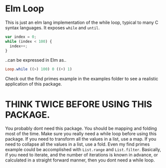 # Elm Loop

This is just an elm lang implementation of the while loop, typical to many C syntax languages. It exposes `while` and `until`.

```javascript
var index = 0;
while (index < 100) {
  index++;
}
```

..can be expressed in Elm as..

```elm
Loop.while ((>) 100) 0 ((+) 1)
```

Check out the find primes example in the examples folder to see a realistic application of this package.

# THINK TWICE BEFORE USING THIS PACKAGE.

You probably dont need this package. You should be mapping and folding most of the time. Make sure you really need a while loop before using this package. If you need to transform all the values in a list, use a map. If you need to collapse all the values in a list, use a fold. Even my find primes example could be accomplished with `List.range` and `List.filter`. Basically, if you need to iterate, and the number of iterations is known in advance, or calculated in a straight forward manner, then you dont need a while loop.